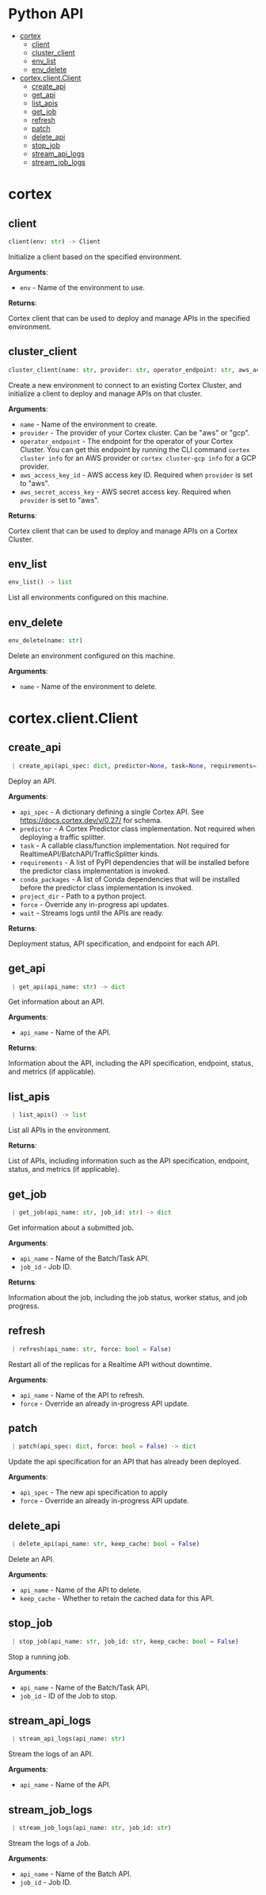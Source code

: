 # Python API

* [cortex](#cortex)
  * [client](#client)
  * [cluster\_client](#cluster_client)
  * [env\_list](#env_list)
  * [env\_delete](#env_delete)
* [cortex.client.Client](#cortex-client-client)
  * [create\_api](#create_api)
  * [get\_api](#get_api)
  * [list\_apis](#list_apis)
  * [get\_job](#get_job)
  * [refresh](#refresh)
  * [patch](#patch)
  * [delete\_api](#delete_api)
  * [stop\_job](#stop_job)
  * [stream\_api\_logs](#stream_api_logs)
  * [stream\_job\_logs](#stream_job_logs)

# cortex

## client

```python
client(env: str) -> Client
```

Initialize a client based on the specified environment.

**Arguments**:

- `env` - Name of the environment to use.


**Returns**:

  Cortex client that can be used to deploy and manage APIs in the specified environment.

## cluster\_client

```python
cluster_client(name: str, provider: str, operator_endpoint: str, aws_access_key_id: Optional[str] = None, aws_secret_access_key: Optional[str] = None) -> Client
```

Create a new environment to connect to an existing Cortex Cluster, and initialize a client to deploy and manage APIs on that cluster.

**Arguments**:

- `name` - Name of the environment to create.
- `provider` - The provider of your Cortex cluster. Can be "aws" or "gcp".
- `operator_endpoint` - The endpoint for the operator of your Cortex Cluster. You can get this endpoint by running the CLI command `cortex cluster info` for an AWS provider or `cortex cluster-gcp info` for a GCP provider.
- `aws_access_key_id` - AWS access key ID. Required when `provider` is set to "aws".
- `aws_secret_access_key` - AWS secret access key. Required when `provider` is set to "aws".


**Returns**:

  Cortex client that can be used to deploy and manage APIs on a Cortex Cluster.

## env\_list

```python
env_list() -> list
```

List all environments configured on this machine.

## env\_delete

```python
env_delete(name: str)
```

Delete an environment configured on this machine.

**Arguments**:

- `name` - Name of the environment to delete.

# cortex.client.Client

## create\_api

<!-- CORTEX_VERSION_MINOR -->

```python
 | create_api(api_spec: dict, predictor=None, task=None, requirements=[], conda_packages=[], project_dir: Optional[str] = None, force: bool = True, wait: bool = False) -> list
```

Deploy an API.

**Arguments**:

- `api_spec` - A dictionary defining a single Cortex API. See https://docs.cortex.dev/v/0.27/ for schema.
- `predictor` - A Cortex Predictor class implementation. Not required when deploying a traffic splitter.
- `task` - A callable class/function implementation. Not required for RealtimeAPI/BatchAPI/TrafficSplitter kinds.
- `requirements` - A list of PyPI dependencies that will be installed before the predictor class implementation is invoked.
- `conda_packages` - A list of Conda dependencies that will be installed before the predictor class implementation is invoked.
- `project_dir` - Path to a python project.
- `force` - Override any in-progress api updates.
- `wait` - Streams logs until the APIs are ready.


**Returns**:

  Deployment status, API specification, and endpoint for each API.

## get\_api

```python
 | get_api(api_name: str) -> dict
```

Get information about an API.

**Arguments**:

- `api_name` - Name of the API.


**Returns**:

  Information about the API, including the API specification, endpoint, status, and metrics (if applicable).

## list\_apis

```python
 | list_apis() -> list
```

List all APIs in the environment.

**Returns**:

  List of APIs, including information such as the API specification, endpoint, status, and metrics (if applicable).

## get\_job

```python
 | get_job(api_name: str, job_id: str) -> dict
```

Get information about a submitted job.

**Arguments**:

- `api_name` - Name of the Batch/Task API.
- `job_id` - Job ID.


**Returns**:

  Information about the job, including the job status, worker status, and job progress.

## refresh

```python
 | refresh(api_name: str, force: bool = False)
```

Restart all of the replicas for a Realtime API without downtime.

**Arguments**:

- `api_name` - Name of the API to refresh.
- `force` - Override an already in-progress API update.

## patch

```python
 | patch(api_spec: dict, force: bool = False) -> dict
```

Update the api specification for an API that has already been deployed.

**Arguments**:

- `api_spec` - The new api specification to apply
- `force` - Override an already in-progress API update.

## delete\_api

```python
 | delete_api(api_name: str, keep_cache: bool = False)
```

Delete an API.

**Arguments**:

- `api_name` - Name of the API to delete.
- `keep_cache` - Whether to retain the cached data for this API.

## stop\_job

```python
 | stop_job(api_name: str, job_id: str, keep_cache: bool = False)
```

Stop a running job.

**Arguments**:

- `api_name` - Name of the Batch/Task API.
- `job_id` - ID of the Job to stop.

## stream\_api\_logs

```python
 | stream_api_logs(api_name: str)
```

Stream the logs of an API.

**Arguments**:

- `api_name` - Name of the API.

## stream\_job\_logs

```python
 | stream_job_logs(api_name: str, job_id: str)
```

Stream the logs of a Job.

**Arguments**:

- `api_name` - Name of the Batch API.
- `job_id` - Job ID.
